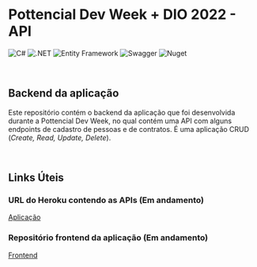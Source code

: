 # Pottencial Dev Week + DIO 2022 - API

![C#](https://img.shields.io/badge/C%23-239120?style=for-the-badge&logo=c-sharp&logoColor=white)
![.NET](https://img.shields.io/badge/.NET-512BD4?style=for-the-badge&logo=dotnet&logoColor=white)
![Entity Framework](https://img.shields.io/badge/EF-EntityFramework-blueviolet?style=for-the-badge)
![Swagger](https://img.shields.io/badge/Swagger-85EA2D?style=for-the-badge&logo=Swagger&logoColor=white)
![Nuget](https://img.shields.io/badge/NuGet-004880?style=for-the-badge&logo=nuget&logoColor=white)



<br />

## Backend da aplicação

Este repositório contém o backend da aplicação que foi desenvolvida durante a Pottencial Dev Week, no qual contém uma API com alguns endpoints de cadastro de pessoas e de contratos. É uma aplicação CRUD (_Create, Read, Update, Delete_).

<br />

## Links Úteis

### URL do Heroku contendo as APIs (Em andamento)

[Aplicação](https://negraop-bankline-app.herokuapp.com)

### Repositório frontend da aplicação (Em andamento)

[Frontend](https://github.com/negraop/santander-dev-week_bankline-api)
